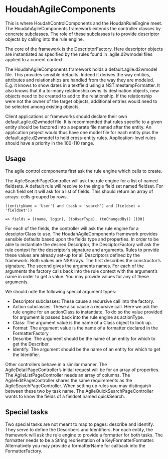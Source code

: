 # HoudahAgileComponents #

This is where HoudahControlComponents and the HoudahRuleEngine meet. The HoudahAgileComponents framework extends the controller classes by concrete subclasses. The role of these subclasses is to provide descriptor objects by calling into the rule engine.

The core of the framework is the DescriptorFactory. Here descriptor objects are instantiated as specified by the rules found in .agile.d2wmodel files applied to a current context.

The HoudahAgileComponents framework holds a default.agile.d2wmodel file. This provides sensible defaults. Indeed it derives the way entities, attributes and relationships are handled from the way they are modeled. E.g. it knows to show dates in a textfield using a NSTimestampFormatter. It also knows that if a to-many relationship owns its destination objects, new objects need to be created to add to the relationship. If the relationship were not the owner of the target objects, additional entries would need to be selected among existing objects.

Client applications or frameworks should declare their own default.agile.d2wmodel file. It is recommended that rules specific to a given entity should be factored into a separate file named after the entity. An application project would thus have one model file for each entity plus the default.agile.d2wmodel to hold cross-entity rules. Application-level rules should have a priority in the 100-110 range.

## Usage ##

The agile control components first ask the rule engine which cells to create.

The AgileSearchPageController will ask the rule engine for a list of named fieldsets. A default rule will resolve to the single field set named fieldset. For each field set it will ask for a list of fields. This should return an array of arrays: cells grouped by rows.

`((entityName = 'User') and (task = 'search') and (fieldset = 'fieldset'))`

`=> fields = ((name, login), (toUserType), (toChangedBy)) [100]`

For each of the fields, the controller will ask the rule engine for a desciptorClass to use. The HoudahAgileComponents framework provides sensible defaults based upon the fields type and properties. In order to be able to instantiate the desired Descriptor, the DesciptorFactory will ask the rule context for the descriptor’s signature and arguments. Rules to provide these values are already set-up for all Descriptors defined by the framework. Both values are NSArrays. The first describes the constructor’s signature. The second gives the arguments names. For each of the arguments the factory calls back into the rule context with the argument’s name in order to get a value. You may provide values for any of these arguments.

We should note the following special argument types:

  * Descriptor subclasses: These cause a recursive call into the factory.
  * Action subclasses: These also cause a recursive call. Here we ask the rule engine for an actionClass to instantiate. To do so the value provided for argument is passed back into the rule engine as actionType.
  * Class: The argument value is the name of a Class object to look up.
  * Format: The argument value is the name of a formatter declared in the FormatterFactory
  * Describe: The argument should be the name of an entity for which to get the Describer.
  * Identify: The argument should be the name of an entity for which to get the Identifier.

Other controllers behave in a similar manner. The AgileDetailPageController’s initial request will be for an array of properties. The AgileListPageController needs an array of columns. The AgileEditPageController shares the same requirements as the AgileSearchPageController. When setting up rules you may distinguish between these two by task name. The AgileQuickSearchPageController wants to know the fields of a fieldset named quickSearch.


## Special tasks ##

Two special tasks are not meant to map to pages: describe and identify. They serve to define the Describers and Identifiers. For each entity, the framework will ask the rule engine to provide a formatter for both tasks. The formatter needs to be a String reorientation of a KeyFormatterFormatter. Alternatively you may provide a formatterName for callback into the FormatterFactory.